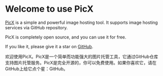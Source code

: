 
# Welcome to use PicX

[PicX](https://github.com/XPoet/picx) is a simple and powerful image hosting tool. It supports image hosting services via GitHub repository.

PicX is completely open source, and you can use it for free.

If you like it, please give it a star on [GitHub](https://github.com/XPoet/picx).

欢迎使用PicX。PicX是一个简单而功能强大的图片托管工具，它通过GitHub仓库支持图片托管服务。PicX是完全开源的，你可以免费使用。如果你喜欢它，请在GitHub上给它点个星：GitHub。
